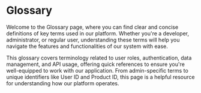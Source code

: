 # Glossary

Welcome to the Glossary page, where you can find clear and concise definitions of key terms used in our platform. Whether you're a developer, administrator, or regular user, understanding these terms will help you navigate the features and functionalities of our system with ease.

This glossary covers terminology related to user roles, authentication, data management, and API usage, offering quick references to ensure you're well-equipped to work with our application. From admin-specific terms to unique identifiers like User ID and Product ID, this page is a helpful resource for understanding how our platform operates.
